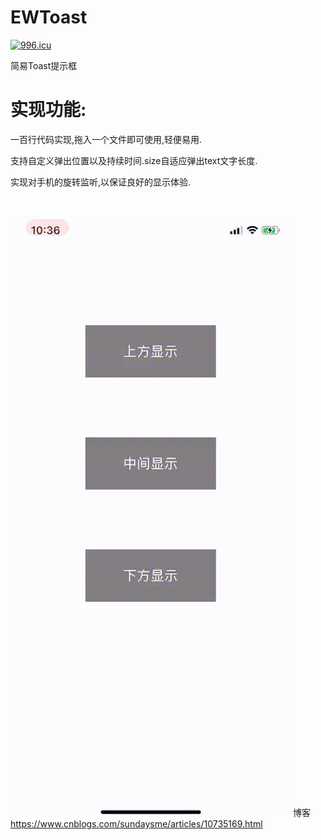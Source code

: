 # EWToast
[![996.icu](https://img.shields.io/badge/link-996.icu-red.svg)](https://996.icu)

简易Toast提示框

# 实现功能:

一百行代码实现,拖入一个文件即可使用,轻便易用.

支持自定义弹出位置以及持续时间.size自适应弹出text文字长度.

实现对手机的旋转监听,以保证良好的显示体验.

<br>

![效果图预览](https://github.com/WangLiquan/EWToast/raw/master/images/demonstration.gif)
博客 https://www.cnblogs.com/sundaysme/articles/10735169.html
